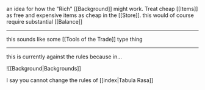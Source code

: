 an idea for how the "Rich" [[Background]] might work. Treat cheap [[Items]] as free and expensive items as cheap in the [[Store]]. this would of course require substantial [[Balance]]

---

this sounds like some [[Tools of the Trade]] type thing

---

this is currently against the rules because in...

![[Background|Backgrounds]]

I say you cannot change the rules of [[index|Tabula Rasa]]